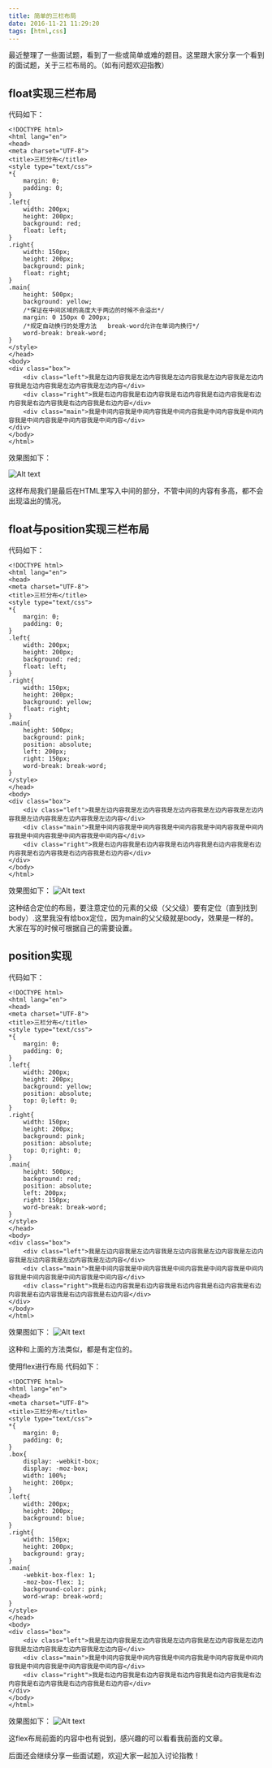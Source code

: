```yaml
---
title: 简单的三栏布局
date: 2016-11-21 11:29:20
tags: [html,css]
---
```

最近整理了一些面试题，看到了一些或简单或难的题目。这里跟大家分享一个看到的面试题，关于三栏布局的。（如有问题欢迎指教）

## float实现三栏布局
代码如下：

	<!DOCTYPE html>
	<html lang="en">
	<head>
	<meta charset="UTF-8">
	<title>三栏分布</title>
	<style type="text/css">
    *{
        margin: 0;
        padding: 0;
    }
    .left{
        width: 200px;
        height: 200px;
        background: red;
        float: left;
    }
    .right{
        width: 150px;
        height: 200px;
        background: pink;
        float: right;
    }
    .main{
        height: 500px;
        background: yellow;
        /*保证在中间区域的高度大于两边的时候不会溢出*/
        margin: 0 150px 0 200px;
        /*规定自动换行的处理方法   break-word允许在单词内换行*/
        word-break: break-word;
    }
	</style>
	</head>
	<body>
	<div class="box">
        <div class="left">我是左边内容我是左边内容我是左边内容我是左边内容我是左边内容我是左边内容我是左边内容我是左边内容</div>
        <div class="right">我是右边内容我是右边内容我是右边内容我是右边内容我是右边内容我是右边内容我是右边内容我是右边内容</div>
        <div class="main">我是中间内容我是中间内容我是中间内容我是中间内容我是中间内容我是中间内容我是中间内容我是中间内容</div>
	</div>
	</body>
	</html>
效果图如下：

![Alt text](http://a2.qpic.cn/psb?/V101Z8453moGbb/MJThidPBFVrbR3DTRWXvyetmdzYXjiGtS7fmGfB73ls!/b/dHgBAAAAAAAA&bo=gAf3AQAAAAADB1M!&rf=viewer_4)

这样布局我们是最后在HTML里写入中间的部分，不管中间的内容有多高，都不会出现溢出的情况。

## float与position实现三栏布局
代码如下：

	<!DOCTYPE html>
	<html lang="en">
	<head>
	<meta charset="UTF-8">
	<title>三栏分布</title>
	<style type="text/css">
    *{
        margin: 0;
        padding: 0;
    }
    .left{
        width: 200px;
        height: 200px;
        background: red;
        float: left;
    }
    .right{
        width: 150px;
        height: 200px;
        background: yellow;
        float: right;
    }
    .main{
        height: 500px;
        background: pink;
        position: absolute;
        left: 200px;
        right: 150px;
        word-break: break-word;
    }
	</style>
	</head>
	<body>
	<div class="box">
        <div class="left">我是左边内容我是左边内容我是左边内容我是左边内容我是左边内容我是左边内容我是左边内容我是左边内容</div>
        <div class="main">我是中间内容我是中间内容我是中间内容我是中间内容我是中间内容我是中间内容我是中间内容我是中间内容</div>
        <div class="right">我是右边内容我是右边内容我是右边内容我是右边内容我是右边内容我是右边内容我是右边内容我是右边内容</div>
	</div>
	</body>
	</html>
效果图如下：
![Alt text](http://a2.qpic.cn/psb?/V101Z8453moGbb/KX5bxLeRcC*SBR*pRDHYbn7fDh5pcA1HyJ8wxdrJbb8!/b/dAkBAAAAAAAA&bo=fwf2AQAAAAADB60!&rf=viewer_4)

这种结合定位的布局，要注意定位的元素的父级（父父级）要有定位（直到找到body）.这里我没有给box定位，因为main的父父级就是body，效果是一样的。大家在写的时候可根据自己的需要设置。

## position实现
代码如下：

	<!DOCTYPE html>
	<html lang="en">
	<head>
	<meta charset="UTF-8">
	<title>三栏分布</title>
	<style type="text/css">
    *{
        margin: 0;
        padding: 0;
    }
    .left{
        width: 200px;
        height: 200px;
        background: yellow;
        position: absolute;
        top: 0;left: 0;
    }
    .right{
        width: 150px;
        height: 200px;
        background: pink;
        position: absolute;
        top: 0;right: 0;
    }
    .main{
        height: 500px;
        background: red;
        position: absolute;
        left: 200px;
        right: 150px;
        word-break: break-word;
    }
	</style>
	</head>
	<body>
	<div class="box">
        <div class="left">我是左边内容我是左边内容我是左边内容我是左边内容我是左边内容我是左边内容我是左边内容我是左边内容</div>
        <div class="main">我是中间内容我是中间内容我是中间内容我是中间内容我是中间内容我是中间内容我是中间内容我是中间内容</div>
        <div class="right">我是右边内容我是右边内容我是右边内容我是右边内容我是右边内容我是右边内容我是右边内容我是右边内容</div>
	</div>
	</body>
	</html>
效果图如下：
![Alt text](http://a1.qpic.cn/psb?/V101Z8453moGbb/E.WB.XNYHy9nSwgfvHK9NumZojYvG1K4BTiztyZ0gkM!/b/dHoBAAAAAAAA&bo=gAf1AQAAAAADB1E!&rf=viewer_4)

这种和上面的方法类似，都是有定位的。

使用flex进行布局
代码如下：

	<!DOCTYPE html>
	<html lang="en">
	<head>
	<meta charset="UTF-8">
	<title>三栏分布</title>
	<style type="text/css">
    *{
        margin: 0;
        padding: 0;
    }
    .box{
        display: -webkit-box;
        display: -moz-box;
        width: 100%;
        height: 200px;
    }
    .left{
        width: 200px;
        height: 200px;
        background: blue;
    }
    .right{
        width: 150px;
        height: 200px;
        background: gray;
    }
    .main{
        -webkit-box-flex: 1;
        -moz-box-flex: 1;
        background-color: pink;
        word-wrap: break-word;
    }
	</style>
	</head>
	<body>
	<div class="box">
        <div class="left">我是左边内容我是左边内容我是左边内容我是左边内容我是左边内容我是左边内容我是左边内容我是左边内容</div>
        <div class="main">我是中间内容我是中间内容我是中间内容我是中间内容我是中间内容我是中间内容我是中间内容我是中间内容</div>
        <div class="right">我是右边内容我是右边内容我是右边内容我是右边内容我是右边内容我是右边内容我是右边内容我是右边内容</div>
	</div>
	</body>
	</html>
效果图如下：
![Alt text](http://a1.qpic.cn/psb?/V101Z8453moGbb/IGOPDG9KJxTBSlxUM3BR8Ft3URZPsvm9lUYBCuIm2bs!/b/dHcBAAAAAAAA&bo=gAfKAAAAAAADB28!&rf=viewer_4)

这flex布局前面的内容中也有说到，感兴趣的可以看看我前面的文章。

后面还会继续分享一些面试题，欢迎大家一起加入讨论指教！
